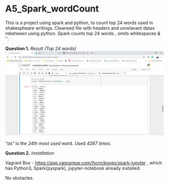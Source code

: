 # A5_Spark_wordCount

This is a project using spark and python, to count top 24 words used in shakespheare writings.
Cleansed file with headers and unrelavant datas inbetween using python.
Spark counts top 24 words , omits whitespaces & ''.

**Question 1.**
*Result (Top 24 words)*
![result](https://github.com/iramshiv/A5_spark_word_count/blob/master/result.PNG)

*"as"* is the *24th most used* word. Used *4267 times*.

**Question 2.**
*Installation*

Vagrant Box - <https://app.vagrantup.com/fscm/boxes/spark-jupyter>  , which has Python3, Spark(pyspark), jupyter-notebook already installed.

No obstacles.

